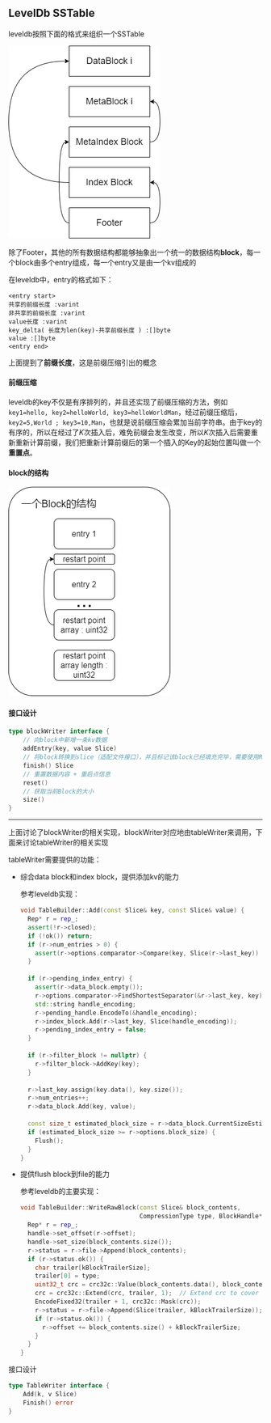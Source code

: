 ## LevelDb SSTable

leveldb按照下面的格式来组织一个SSTable

![](./SSTable格式.png)

除了Footer，其他的所有数据结构都能够抽象出一个统一的数据结构**block**，每一个block由多个entry组成，每一个entry又是由一个kv组成的

在leveldb中，entry的格式如下：

```
<entry start>
共享的前缀长度 :varint
非共享的前缀长度 :varint
value长度 :varint
key_delta( 长度为len(key)-共享前缀长度 ) :[]byte
value :[]byte
<entry end>
```

上面提到了**前缀长度**，这是前缀压缩引出的概念

#### 前缀压缩

leveldb的key不仅是有序排列的，并且还实现了前缀压缩的方法，例如`key1=hello, key2=helloWorld, key3=helloWorldMan`，经过前缀压缩后，`key2=5,World ; key3=10,Man`，也就是说前缀压缩会累加当前字符串。由于key的有序的，所以在经过了$K$次插入后，难免前缀会发生改变，所以$K$次插入后需要重新重新计算前缀，我们把重新计算前缀后的第一个插入的Key的起始位置叫做一个**重置点**。

#### block的结构

![](./block_struct.png)



#### 接口设计

```go
type blockWriter interface {
    // 向block中新增一条kv数据
    addEntry(key, value Slice)
    // 将block转换到slice（适配文件接口），并且标记该block已经填充完毕，需要使用Reset()重置所有数据
    finish() Slice
    // 重置数据内容 + 重启点信息
    reset()
    // 获取当前Block的大小
    size()
}
```



---

上面讨论了blockWriter的相关实现，blockWriter对应地由tableWriter来调用，下面来讨论tableWriter的相关实现

tableWriter需要提供的功能：

- 综合data block和index block，提供添加kv的能力

  参考leveldb实现：

  ```c++
  void TableBuilder::Add(const Slice& key, const Slice& value) {
    Rep* r = rep_;
    assert(!r->closed);
    if (!ok()) return;
    if (r->num_entries > 0) {
      assert(r->options.comparator->Compare(key, Slice(r->last_key)) > 0);
    }
  
    if (r->pending_index_entry) {
      assert(r->data_block.empty());
      r->options.comparator->FindShortestSeparator(&r->last_key, key);
      std::string handle_encoding;
      r->pending_handle.EncodeTo(&handle_encoding);
      r->index_block.Add(r->last_key, Slice(handle_encoding));
      r->pending_index_entry = false;
    }
  
    if (r->filter_block != nullptr) {
      r->filter_block->AddKey(key);
    }
  
    r->last_key.assign(key.data(), key.size());
    r->num_entries++;
    r->data_block.Add(key, value);
  
    const size_t estimated_block_size = r->data_block.CurrentSizeEstimate();
    if (estimated_block_size >= r->options.block_size) {
      Flush();
    }
  }
  ```

  

- 提供flush block到file的能力

  参考leveldb的主要实现：

  ```c++
  void TableBuilder::WriteRawBlock(const Slice& block_contents,
                                   CompressionType type, BlockHandle* handle) {
    Rep* r = rep_;
    handle->set_offset(r->offset);
    handle->set_size(block_contents.size());
    r->status = r->file->Append(block_contents);
    if (r->status.ok()) {
      char trailer[kBlockTrailerSize];
      trailer[0] = type;
      uint32_t crc = crc32c::Value(block_contents.data(), block_contents.size());
      crc = crc32c::Extend(crc, trailer, 1);  // Extend crc to cover block type
      EncodeFixed32(trailer + 1, crc32c::Mask(crc));
      r->status = r->file->Append(Slice(trailer, kBlockTrailerSize));
      if (r->status.ok()) {
        r->offset += block_contents.size() + kBlockTrailerSize;
      }
    }
  }
  ```

  

接口设计

```go
type TableWriter interface {
    Add(k, v Slice)
    Finish() error
}
```

